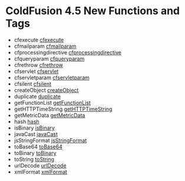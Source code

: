 # ColdFusion 4.5 New Functions and Tags

- cfexecute [cfexecute](../tags/cfexecute.md)
- cfmailparam [cfmailparam](../tags/cfmailparam.md)
- cfprocessingdirective [cfprocessingdirective](../tags/cfprocessingdirective.md)
- cfqueryparam [cfqueryparam](../tags/cfqueryparam.md)
- cfrethrow [cfrethrow](../tags/cfrethrow.md)
- cfservlet [cfservlet](../tags/cfservlet.md)
- cfservletparam [cfservletparam](../tags/cfservletparam.md)
- cfsilent [cfsilent](../tags/cfsilent.md)
- createObject [createObject](../functions/createObject.md)
- duplicate [duplicate](../functions/duplicate.md)
- getFunctionList [getFunctionList](../functions/getFunctionList.md)
- getHTTPTimeString [getHTTPTimeString](../functions/getHTTPTimeString.md)
- getMetricData [getMetricData](../functions/getMetricData.md)
- hash [hash](../functions/hash.md)
- isBinary [isBinary](../functions/isBinary.md)
- javaCast [javaCast](../functions/javaCast.md)
- jsStringFormat [jsStringFormat](../functions/jsStringFormat.md)
- toBase64 [toBase64](../functions/toBase64.md)
- toBinary [toBinary](../functions/toBinary.md)
- toString [toString](../functions/toString.md)
- urlDecode [urlDecode](../functions/urlDecode.md)
- xmlFormat [xmlFormat](../functions/xmlFormat.md)
